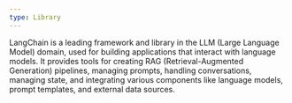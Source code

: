 ```yaml
---
type: Library
---
```


LangChain is a leading framework and library in the LLM (Large Language Model) domain, used for building applications that interact with language models. It provides tools for creating RAG (Retrieval-Augmented Generation) pipelines, managing prompts, handling conversations, managing state, and integrating various components like language models, prompt templates, and external data sources.